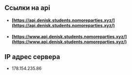 ## Ссылки на api
* #### [https://api.denisk.students.nomoreparties.xyz/](https://api.denisk.students.nomoreparties.xyz/)
* #### [https://www.api.denisk.students.nomoreparties.xyz/](https://www.api.denisk.students.nomoreparties.xyz/)

## IP адрес сервера
* 178.154.235.86
